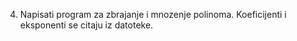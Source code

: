 4. Napisati program za zbrajanje i mnozenje polinoma. Koeficijenti i eksponenti se
citaju iz datoteke.
